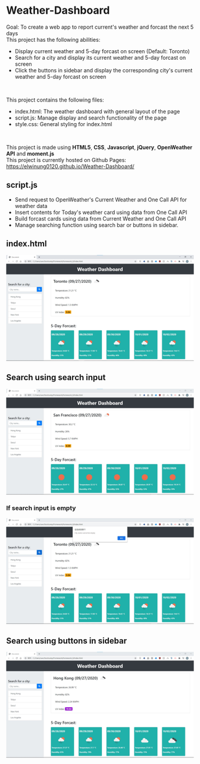 # Weather-Dashboard
Goal: To create a web app to report current's weather and forcast the next 5 days <br>
This project has the following abilities:
- Display current weather and 5-day forcast on screen (Default: Toronto)
- Search for a city and display its current weather and 5-day forcast on screen
- Click the buttons in sidebar and display the corresponding city's current weather and 5-day forcast on screen

<br>

This project contains the following files: <br>
- index.html: The weather dashboard with general layout of the page
- script.js: Manage display and search functionality of the page
- style.css: General styling for index.html

<br>

This project is made using **HTML5**, **CSS**, **Javascript**, **jQuery**, **OpenWeather API** and **moment.js**<br>
This project is currently hosted on Github Pages: https://elwinung0120.github.io/Weather-Dashboard/ <br>

## script.js
- Send request to OpenWeather's Current Weather and One Call API for weather data
- Insert contents for Today's weather card using data from One Call API
- Build forcast cards using data from Current Weather and One Call API
- Manage searching function using search bar or buttons in sidebar.

## index.html
<img src="./img/readme/index.jpg" alt="Page overview" style="margin-left: auto; margin-right: auto" />

## Search using search input
<img src="./img/readme/searching.jpg" alt="Search input showcase" style="margin-left: auto; margin-right: auto" />

### If search input is empty
<img src="./img/readme/searching_fault.jpg" alt="Fault detection showcase" style="margin-left: auto; margin-right: auto" />

## Search using buttons in sidebar
<img src="./img/readme/searching_sidebar.jpg" alt="Sidebar showcase" style="margin-left: auto; margin-right: auto" />
